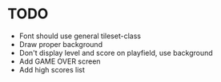 TODO
====
- Font should use general tileset-class
- Draw proper background
- Don't display level and score on playfield, use background
- Add GAME OVER screen
- Add high scores list